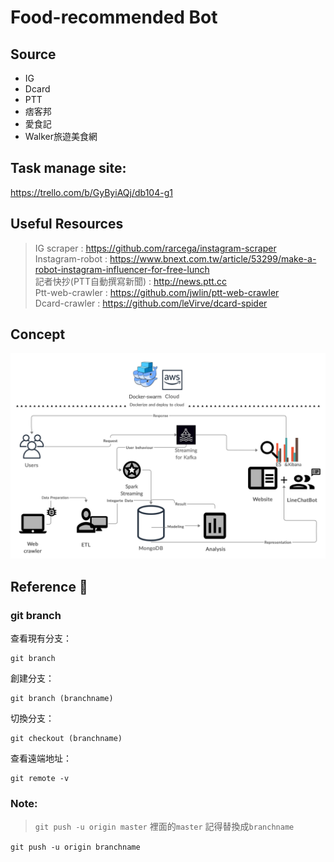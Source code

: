 # Food-recommended Bot

## Source
- IG
- Dcard
- PTT
- 痞客邦
- 愛食記
- Walker旅遊美食網

## Task manage site:
<https://trello.com/b/GyByiAQj/db104-g1>

## Useful Resources 
> IG scraper : <https://github.com/rarcega/instagram-scraper> <br>
> Instagram-robot : <https://www.bnext.com.tw/article/53299/make-a-robot-instagram-influencer-for-free-lunch> <br>
> 記者快抄(PTT自動撰寫新聞) : <http://news.ptt.cc><br>
> Ptt-web-crawler : <https://github.com/jwlin/ptt-web-crawler><br>
> Dcard-crawler : <https://github.com/leVirve/dcard-spider>

## Concept
![concept](./DB104G1_concept.png)

## Reference :memo:
### git branch
查看現有分支：

```
git branch
```

創建分支：

```
git branch (branchname)
```
切換分支：

```
git checkout (branchname)
```
查看遠端地址：

```
git remote -v
```

### Note:
> `git push -u origin master` 
> 裡面的`master` 記得替換成`branchname`
>
 
 
```git push -u origin branchname```
